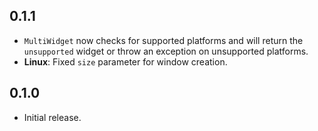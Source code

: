 ## 0.1.1

* `MultiWidget` now checks for supported platforms and will return the `unsupported` widget or throw an exception on unsupported platforms.
* **Linux**: Fixed `size` parameter for window creation.

## 0.1.0

* Initial release.
